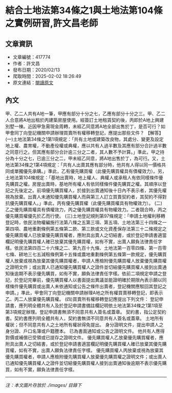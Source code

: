 # 結合土地法第34條之1與土地法第104條之實例研習,許文昌老師

## 文章資訊
- 文章編號：417774
- 作者：許文昌
- 發布日期：2020/02/13
- 爬取時間：2025-02-02 18:26:49
- 原文連結：[閱讀原文](https://real-estate.get.com.tw/Columns/detail.aspx?no=417774)

## 內文
甲、乙二人共有A地一筆，甲應有部分十分之七，乙應有部分十分之三。甲、乙二人合意將A地出租於丙建築房屋使用。經簽訂土地租賃契約後，丙即於A地上興建別墅一棟。近因甲急需現金周轉，未經乙同意將A地全部出售於丁，是否可行？如甲會同丁向登記機關申請辦理買賣所有權移轉登記，應提出那些文件？
【解答】
(一)土地法第34條之1第1項規定：「共有土地或建築改良物，其處分、變更及設定地上權、農育權，不動產役權或典權，應以共有人過半數及其應有部分合計過半數之同意行之。但其應有部分合計逾三分之二者，其人數不予計算。」準此，甲之持分為十分之七，已逾三分之二，甲未經乙同意，將A地出售於丁，為可行。又，土地法第34條之1第4項規定：「共有人出賣其應有部分時，他共有人得以同一價格共同或單獨優先承購。」準此，乙有優先購買權（此優先購買權具有債權效力）。另，土地法第104條規定：「基地出賣時，地上權人、典權人或承租人有依同樣條件優先購買之權。房屋出賣時，基地所有權人有依同樣條件優先購買之權。其順序以登記之先後定之。前項優先購買權人，於接到出賣通知後十日內不表示者，其優先權視為放棄。出賣人未通知優先購買權人而與第三人訂立買賣契約者，其契約不得對抗優先購買權人。」準此，丙有優先購買權（此優先購買權具有物權效力）。
(二)乙之優先購買權具有債權效力，丙之優先購買權具有物權效力。二者競合時，丙之優先購買權優先於乙而行使。
(三)土地登記規則第97條規定：「申請土地權利移轉登記時，依民法物權編施行法第八條之五第三項、第五項、土地法第三十四條之一第四項、農地重劃條例第五條第二款、第三款或文化資產保存法第三十二條規定之優先購買權人已放棄優先購買權者，應附具出賣人之切結書，或於登記申請書適當欄記明優先購買權人確已放棄其優先購買權，如有不實，出賣人願負法律責任字樣。依民法第四百二十六條之二、第九百十九條、土地法第一百零四條、第一百零七條、耕地三七五減租條例第十五條或農地重劃條例第五條第一款規定，優先購買權人放棄或視為放棄其優先購買權者，申請人應檢附優先購買權人放棄優先購買權之證明文件；或出賣人已通知優先購買權人之證件並切結優先購買權人接到出賣通知後逾期不表示優先購買，如有不實，願負法律責任字樣。依前二項規定申請之登記，於登記完畢前，優先購買權人以書面提出異議並能證明確於期限內表示願以同樣條件優先購買或出賣人未依通知或公告之條件出賣者，登記機關應駁回其登記之申請。」準此，甲會同丁向登記機關申請辦理A地之所有權買賣移轉登記，即表示乙、丙二人放棄優先購買權。
(四)買賣所有權移轉登記應提出下列文件：
登記申請書，應列明全體共有人及於登記申請書備註欄記明依土地法第34條之1第1項至第3項規定辦理。登記申請書無須不同意共有人簽名或蓋章。
契約書，指公定契約書。契約書應列明全體共有人，契約書無須不同意共有人簽名或蓋章。
土地所有權狀；但不同意共有人之土地所有權狀得免提出。
身分證明文件，提出申請人之身分證、戶口名簿或戶籍謄本。
已為書面通知或公告之證明文件。
他共有人應得對價或補償已受領或已提存之證明文件。
優先購買權人乙放棄優先購買權者，應附具出賣人之切結書，或於登記申請書適當欄記明優先購買權人確已放棄其優先購買權，如有不實，出賣人願負法律責任字樣。
優先購買權人丙放棄或視為放棄其優先購買權者，申請人應檢附優先購買權人放棄優先購買權之證明文件；或出賣人已通知優先購買權人之證件並切結優先購買權人接到出賣通知後逾期不表示優先購買，如有不實，願負法律責任字樣。

---
*注：本文圖片存放於 ./images/ 目錄下*
